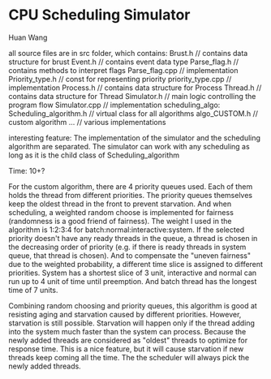# CPU Scheduling Simulator

Huan Wang

all source files are in src folder, which contains:
  Brust.h // contains data structure for brust
  Event.h // contains event data type
  Parse_flag.h // contains methods to interpret flags
  Parse_flag.cpp // implementation
  Priority_type.h // const for representing priority
  priority_type.cpp // implementation
  Process.h // contains data structure for Process
  Thread.h // contains data structure for Thread
  Simulator.h // main logic controlling the program flow
  Simulator.cpp // implementation
  scheduling_algo:
    Scheduling_algorithm.h // virtual class for all algorithms
    algo_CUSTOM.h // custom algorithm
    ... // various implementations

interesting feature:
  The implementation of the simulator and the scheduling algorithm are separated. The simulator can work with any scheduling as long as it is the child class of Scheduling_algorithm

Time:
10+?

For the custom algorithm, there are 4 priority queues used. Each of them holds the thread from different priorities. The priority queues themselves keep the oldest thread in the front to prevent starvation. And when scheduling, a weighted random choose is implemented for fairness (randomness is a good friend of fairness). The weight I used in the algorithm is 1:2:3:4 for batch:normal:interactive:system. If the selected priority doesn't have any ready threads in the queue, a thread is chosen in the decreasing order of priority (e.g. if there is ready threads in system queue, that thread is chosen). And to compensate the "uneven fairness" due to the weighted probability, a different time slice is assigned to different priorities. System has a shortest slice of 3 unit, interactive and normal can run up to 4 unit of time until preemption. And batch thread has the longest time of 7 units.

Combining random choosing and priority queues, this algorithm is good at resisting aging and starvation caused by different priorities. However, starvation is still possible. Starvation will happen only if the thread adding into the system much faster than the system can process. Because the newly added threads are considered as "oldest" threads to optimize for response time. This is a nice feature, but it will cause starvation if new threads keep coming all the time. The the scheduler will always pick the newly added threads.
